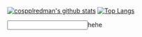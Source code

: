[![cospplredman's github stats](https://github-readme-stats.vercel.app/api?username=cospplredman&theme=transparent)](https://github.com/anuraghazra/github-readme-stats)
[![Top Langs](https://github-readme-stats.vercel.app/api/top-langs/?username=cospplredman&theme=transparent)](https://github.com/anuraghazra/github-readme-stats)


<form>
  <input type="text">hehe</input
</form>

